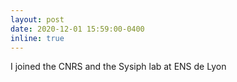 ```yaml
---
layout: post
date: 2020-12-01 15:59:00-0400
inline: true
---
```


I joined the CNRS and the Sysiph lab at ENS de Lyon

